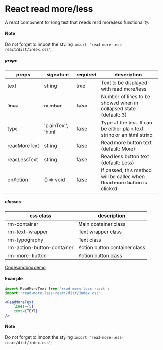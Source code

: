 # React read more/less

A react component for long text that needs read more/less functionality.
#### Note
Do not forget to import the styling `import 'read-more-less-react/dist/index.css'`;



##### props
| props    | signature               | required       | description |
|------    | --------------         | ----           | ----------- |
| text | string | true           | Text to be displayed with read more/less |
| lines | number | false           | Number of lines to be showed when in collapsed state (default: 3) |
| type | 'plainText', 'html' | false           | Type of the text. It can be either plain text string or an html string |
| readMoreText | string | false           | Read more button text (default: More) |
| readLessText | string | false           | Read less button text (default: Less) |
| onAction    | () => void                  | false           | If passed, this method will be called when Read more button is clicked  |


##### classes
| css class | description |
|----- | ----- |
|rm-container | Main container class |
|rm-text-wrapper | Text wrapper class |
|rm-typography | Text class |
|rm-action-button-container | Action button container class |
|rm-more-button | Action button class |


[Codesandbox demo](https://codesandbox.io/s/happy-cache-x4rhs?fontsize=14&hidenavigation=1&theme=dark)


#### Example
```typescript
import ReadMoreText from 'read-more-less-react';
import 'read-more-less-react/dist/index.css'
```

```jsx
<ReadMoreText
    lines={5}
    text={TEXT}
/>
```

#### Note
Do not forget to import the styling `import 'read-more-less-react/dist/index.css'`;